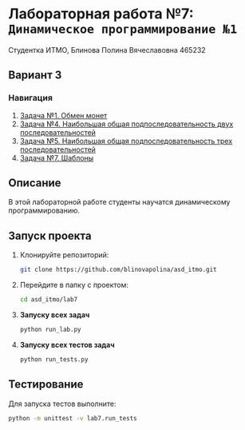 # Лабораторная работа №7: `Динамическое программирование №1`

Студентка ИТМО, Блинова Полина Вячеславовна 465232
## Вариант 3
### Навигация

1. [Задача №1. Обмен монет](./task_1)
2. [Задача №4. Наибольшая общая подпоследовательность двух последовательностей](./task_4)
3. [Задача №5. Наибольшая общая подпоследовательность трех последовательностей](./task_5)
4. [Задача №7. Шаблоны](./task_7)


## Описание
В этой лабораторной работе студенты научатся динамическому программированию.
## Запуск проекта
1. Клонируйте репозиторий:
   ```bash
   git clone https://github.com/blinovapolina/asd_itmo.git
   ```
2. Перейдите в папку с проектом:
   ```bash
   cd asd_itmo/lab7
   ```
3. **Запуску всех задач**
    ```bash
    python run_lab.py

4. **Запуску всех  тестов задач**
    ```bash
    python run_tests.py

## Тестирование
Для запуска тестов выполните:
```bash
python -m unittest -v lab7.run_tests
```
